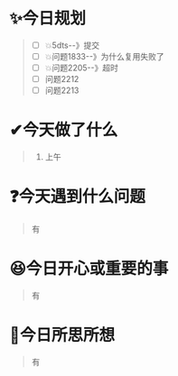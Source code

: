 # ✨今日规划

> - [ ] 💥5dts--》提交
> - [ ] 💥问题1833--》为什么复用失败了
> - [ ] 💥问题2205--》超时
> - [ ] 问题2212
> - [ ] 问题2213

# ✔今天做了什么

> 1. 上午

# ❓今天遇到什么问题

> 有

# 😆今日开心或重要的事

> 有

# 🤔今日所思所想

> 有
>
